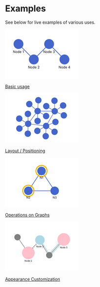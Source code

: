 # Examples

See below for live examples of various uses.

<div class="example-list">
<div class="example-item">

[![Basic usage](../public/examples/basic.png)](./basic)

[Basic usage](./basic)

</div>
<div class="example-item">

[![Layout / Positioning](../public/examples/layout.png)](./layout)

[Layout / Positioning](./layout)

</div>
<div class="example-item">

[![Operations on Graphs](../public/examples/operation.png)](./operation)

[Operations on Graphs](./operation)

</div>
<div class="example-item">

[![Appearance Customization](../public/examples/appearance.png)](./appearance)

[Appearance Customization](./appearance)

</div>
</div>

